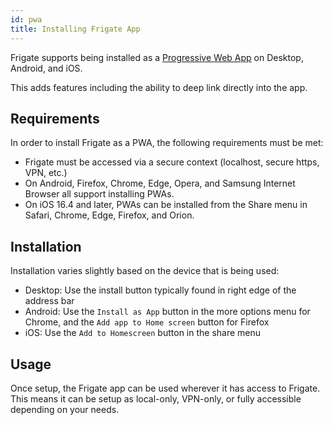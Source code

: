 ```yaml
---
id: pwa
title: Installing Frigate App
---
```


Frigate supports being installed as a [Progressive Web App](https://web.dev/explore/progressive-web-apps) on Desktop, Android, and iOS.

This adds features including the ability to deep link directly into the app.

## Requirements

In order to install Frigate as a PWA, the following requirements must be met:

- Frigate must be accessed via a secure context (localhost, secure https, VPN, etc.)
- On Android, Firefox, Chrome, Edge, Opera, and Samsung Internet Browser all support installing PWAs.
- On iOS 16.4 and later, PWAs can be installed from the Share menu in Safari, Chrome, Edge, Firefox, and Orion.

## Installation

Installation varies slightly based on the device that is being used:

- Desktop: Use the install button typically found in right edge of the address bar
- Android: Use the `Install as App` button in the more options menu for Chrome, and the `Add app to Home screen` button for Firefox
- iOS: Use the `Add to Homescreen` button in the share menu

## Usage

Once setup, the Frigate app can be used wherever it has access to Frigate. This means it can be setup as local-only, VPN-only, or fully accessible depending on your needs.

